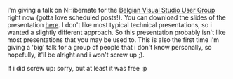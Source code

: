 I'm giving a talk on NHibernate for the <a href="http://www.visug.be/">Belgian Visual Studio User Group</a> right now (gotta love scheduled posts!).  You can download the slides of the presentation <a href="http://davybrion.com/NHibernate.pptx">here</a>.   I don't like most typical technical presentations, so i wanted a slightly different approach.  So this presentation probably isn't like most presentations that you may be used to.  This is also the first time i'm giving a 'big' talk for a group of people that i don't know personally, so hopefully, it'll be alright and i won't screw up ;).

If i did screw up: sorry, but at least it was free :p